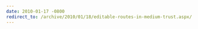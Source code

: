```yaml
---
date: 2010-01-17 -0800
redirect_to: /archive/2010/01/18/editable-routes-in-medium-trust.aspx/
---
```


